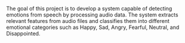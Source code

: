 The goal of this project is to develop a system capable of detecting emotions from speech by processing audio data. The system extracts relevant features from audio files and classifies them into different emotional categories such as Happy, Sad, Angry, Fearful, Neutral, and Disappointed.
